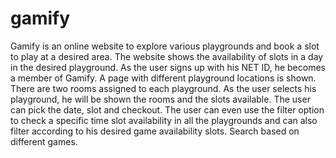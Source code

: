 # gamify
Gamify is an online website to explore various playgrounds and book a slot to play at a desired area. The website shows the availability of slots in a day in the desired playground.  As the user signs up with his NET ID, he becomes a member of Gamify. A page with different playground locations is shown. There are two rooms assigned to each playground. As the user selects his playground, he will be shown the rooms and the slots available. The user can pick the date, slot and checkout. The user can even use the filter option to check a specific time slot availability in all the playgrounds and can also filter according to his desired game availability slots. Search based on different games.
